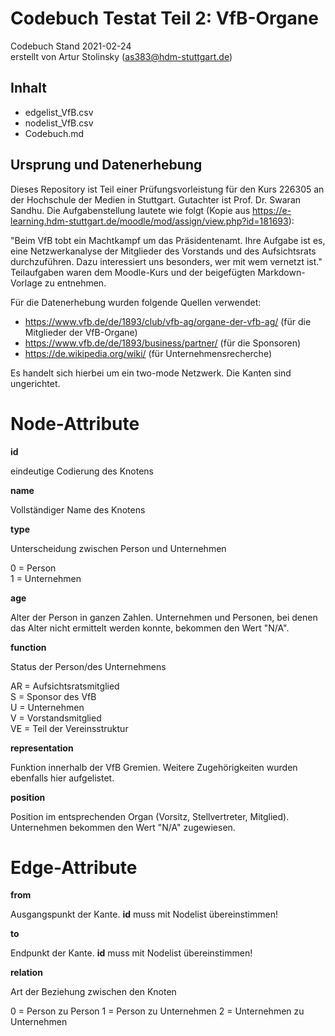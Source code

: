 # Codebuch Testat Teil 2: VfB-Organe #
Codebuch Stand 2021-02-24<br>
erstellt von Artur Stolinsky (as383@hdm-stuttgart.de)

## Inhalt

- edgelist_VfB.csv
- nodelist_VfB.csv
- Codebuch.md

## Ursprung und Datenerhebung

Dieses Repository ist Teil einer Prüfungsvorleistung für den Kurs 226305 an der Hochschule der Medien in Stuttgart. Gutachter ist Prof. Dr. Swaran Sandhu. Die Aufgabenstellung lautete wie folgt (Kopie aus https://e-learning.hdm-stuttgart.de/moodle/mod/assign/view.php?id=181693):

"Beim VfB tobt ein Machtkampf um das Präsidentenamt. Ihre Aufgabe ist es, eine Netzwerkanalyse der Mitglieder des Vorstands und des Aufsichtsrats durchzuführen. Dazu interessiert uns besonders, wer mit wem vernetzt ist." Teilaufgaben waren dem Moodle-Kurs und der beigefügten Markdown-Vorlage zu entnehmen.

Für die Datenerhebung wurden folgende Quellen verwendet:
- https://www.vfb.de/de/1893/club/vfb-ag/organe-der-vfb-ag/ (für die Mitglieder der VfB-Organe)
- https://www.vfb.de/de/1893/business/partner/ (für die Sponsoren)
- https://de.wikipedia.org/wiki/ (für Unternehmensrecherche)

Es handelt sich hierbei um ein two-mode Netzwerk. Die Kanten sind ungerichtet.

# Node-Attribute

**id**

eindeutige Codierung des Knotens

**name**

Vollständiger Name des Knotens

**type**

Unterscheidung zwischen Person und Unternehmen

0 = Person<br>
1 = Unternehmen

**age**

Alter der Person in ganzen Zahlen. Unternehmen und Personen, bei denen das Alter nicht ermittelt werden konnte, bekommen den Wert "N/A".

**function**

Status der Person/des Unternehmens


AR = Aufsichtsratsmitglied<br>
S = Sponsor des VfB<br>
U = Unternehmen<br>
V = Vorstandsmitglied<br>
VE = Teil der Vereinsstruktur

**representation**

Funktion innerhalb der VfB Gremien. Weitere Zugehörigkeiten wurden ebenfalls hier aufgelistet.

**position**

Position im entsprechenden Organ (Vorsitz, Stellvertreter, Mitglied). Unternehmen bekommen den Wert "N/A" zugewiesen.

# Edge-Attribute

**from**

Ausgangspunkt der Kante. **id** muss mit Nodelist übereinstimmen!

**to**

Endpunkt der Kante. **id** muss mit Nodelist übereinstimmen!

**relation**

Art der Beziehung zwischen den Knoten

0 = Person zu Person
1 = Person zu Unternehmen
2 = Unternehmen zu Unternehmen
